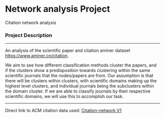 # Network analysis Project
Citation network analysis

### Project Description
---------------------

An analysis of the scientific paper and citation aminer dataset https://www.aminer.cn/citation. 

We aim to see how different classification methods cluster the papers, and if the clusters show a predisposition towards clustering within the same scientific journals that the nodes/papers are from. Our assumption is that there will be clusters within clusters, with scientific domains making up the highest level clusters, and individual journals being the subclusters within the domain cluster. If we are able to classify journals by their respective scientific domains, we will use this to accomplish our task.


---------------------

Direct link to ACM citation data used:
[Citation-network V1](https://lfs.aminer.cn/lab-datasets/citation/citation-network1.zip)
